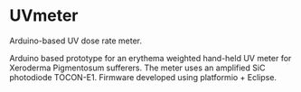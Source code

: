 # UVmeter
Arduino-based UV dose rate meter.

Arduino based prototype for an erythema weighted hand-held UV meter for Xeroderma Pigmentosum sufferers.
The meter uses an amplified SiC photodiode TOCON-E1.
Firmware developed using platformio + Eclipse.

